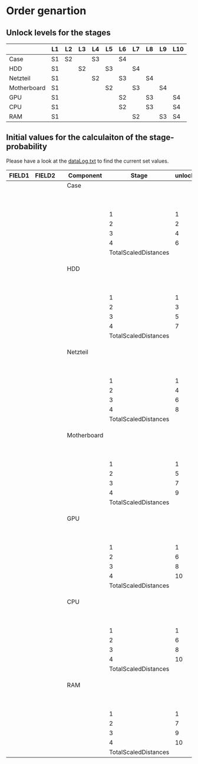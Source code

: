# Order genartion 
## Unlock levels for the stages
|             | L1  | L2  | L3  | L4  | L5  | L6  | L7  | L8  | L9  | L10 |
| ----------- | --- | --- | --- | --- | --- | --- | --- | --- | --- | --- |
| Case        | S1  | S2  |     | S3  |     | S4  |     |     |     |     |
| HDD         | S1  |     | S2  |     | S3  |     | S4  |     |     |     |
| Netzteil    | S1  |     |     | S2  |     | S3  |     | S4  |     |     |
| Motherboard | S1  |     |     |     | S2  |     | S3  |     | S4  |     |
| GPU         | S1  |     |     |     |     | S2  |     | S3  |     | S4  |
| CPU         | S1  |     |     |     |     | S2  |     | S3  |     | S4  |
| RAM         | S1  |     |     |     |     |     | S2  |     | S3  | S4  |



## Initial values for the calculaiton of the stage-probability
Please have a look at the [dataLog.txt](/Assets/Scripts/Order/dataLog.txt) to find the current set values. 

|FIELD1|FIELD2                                                                                    ||Component                                                                  |Stage            |unlockLevel         |currentLevel|distance |scaledDistance    |currentLevel|distance |scaledDistance  |currentLevel|distance |scaledDistance  |currentLevel|distance |scaledDistance|currentLevel|distance |scaledDistance  |currentLevel|distance |scaledDistance|currentLevel|distance |scaledDistance  |currentLevel|distance |scaledDistance  |currentLevel|distance |scaledDistance |currentLevel|distance |scaledDistance  |
|------|------------------------------------------------------------------------------------------|------|------------------------------------------------------------------------|------------------|---------------|------|-------|----------|-------|-------|----------|-------|-------|----------|-------|-------|----------|-------|-------|----------|-------|-------|----------|-------|-------|----------|-------|-------|----------|-------|-------|----------|-------|-------|----------|
|                                                                                          |      |                                                                    | Case            || |       |          |  |       |          |  |       |          |  |       |          |  |       |          |  |       |          |  |       |          |  |       |          |  |       |          |  |       |          |
|      |                                                                                          |      |                                                                        |                  |               |1     |       |          |2      |       |          |3      |       |          |4      |       |          |5      |       |          |6      |       |          |7      |       |          |8      |       |          |9      |       |          |10     |       |          |
|      |                                                                                          |      |                                                                        |                  |               |P     |||P      |||P      |||P      |||P      |||P      |||P      |||P      |||P      |||P      |||
|      |                                                                                          |      |                                                                        |1                 |1              |100%  |       |          |100%   |1      |1         |50%    |2      |2         |43%    |3      |3         |31%    |4      |4         |26%    |5      |5         |21%    |6      |6         |18%    |7      |7         |16%    |8      |8         |15%    |9      |9         |
|      |                                                                                          |      |                                                                        |2                 |2              |      |       |          |0%     |       |0         |50%    |1      |2         |57%    |2      |4         |46%    |3      |6         |42%    |4      |8         |34%    |5      |10        |31%    |6      |12        |29%    |7      |14        |27%    |8      |16        |
|      |                                                                                          |      |                                                                        |3                 |4              |      |       |          |0%     |       |0         |0%     |0      |0         |0%     |0      |0         |23%    |1      |3         |32%    |2      |6         |31%    |3      |9         |31%    |4      |12        |31%    |5      |15        |31%    |6      |18        |
|      |                                                                                          |      |                                                                        |4                 |6              |      |       |          |0%     |       |0         |0%     |0      |0         |0%     |0      |0         |0%     |0      |0         |0%     |0      |0         |14%    |1      |4         |21%    |2      |8         |24%    |3      |12        |27%    |4      |16        |
|      |                                                                                          |      |                                                                        |TotalScaledDistances|               |      |       |          |       |       |1         |       |       |4         |       |       |7         |       |       |13        |       |       |19        |       |       |29        |       |       |39        |       |       |49        |       |       |59        |
|      |                                                                                          |      |                                                                        |                  |               |      |       |          |       |       |          |       |       |          |       |       |          |       |       |          |       |       |          |       |       |          |       |       |          |       |       |          |       |       |          |
|      |                                                                                          |      |                                                                        |                  |               |      |       |          |       |       |          |       |       |          |       |       |          |       |       |          |       |       |          |       |       |          |       |       |          |       |       |          |       |       |          |
|      |                                                                                          |      |                                                                        |                  |               |      |       |          |       |       |          |       |       |          |       |       |          |       |       |          |       |       |          |       |       |          |       |       |          |       |       |          |       |       |          |
|      |                                                                                          |      |HDD                                                                     |                  |               | |       |          |       |       |          |       |       |          |       |       |          |       |       |          |       |       |          |       |       |          |       |       |          |       |       |          |       |       |          |
|      |                                                                                          |      |                                                                        |             ||1     |       |          |2      |       |          |3      |       |          |4      |       |          |5      |       |          |6      |       |          |7      |       |          |8      |       |          |9      |       |          |10     |       |          |
|      |                                                                                          |      |                                                                        |                  |               |P     |||P      |||P      |||P      |||P      |||P      |||P      |||P      |||P      |||P      |||
|      |                                                                                          |      |                                                                        |1                 |1              |100%  |       |          |100%   |1      |1         |100%   |2      |2         |60%    |3      |3         |50%    |4      |4         |36%    |5      |5         |30%    |6      |6         |23%    |7      |7         |20%    |8      |8         |18%    |9      |9         |
|      |                                                                                          |      |                                                                        |2                 |3              |      |       |          |0%     |       |0         |0%     |0      |0         |40%    |1      |2         |50%    |2      |4         |43%    |3      |6         |40%    |4      |8         |33%    |5      |10        |30%    |6      |12        |28%    |7      |14        |
|      |                                                                                          |      |                                                                        |3                 |5              |      |       |          |0%     |       |0         |0%     |0      |0         |0%     |0      |0         |0%     |0      |0         |21%    |1      |3         |30%    |2      |6         |30%    |3      |9         |30%    |4      |12        |30%    |5      |15        |
|      |                                                                                          |      |                                                                        |4                 |7              |      |       |          |0%     |       |0         |0%     |0      |0         |0%     |0      |0         |0%     |0      |0         |0%     |0      |0         |0%     |0      |0         |13%    |1      |4         |20%    |2      |8         |24%    |3      |12        |
|      |                                                                                          |      |                                                                        |TotalScaledDistances|               |      |       |          |       |       |1         |       |       |2         |       |       |5         |       |       |8         |       |       |14        |       |       |20        |       |       |30        |       |       |40        |       |       |50        |
|      |                                                                                          |      |                                                                        |                  |               |      |       |          |       |       |          |       |       |          |       |       |          |       |       |          |       |       |          |       |       |          |       |       |          |       |       |          |       |       |          |
|      |                                                                                          |      |                                                                        |                  |               |      |       |          |       |       |          |       |       |          |       |       |          |       |       |          |       |       |          |       |       |          |       |       |          |       |       |          |       |       |          |
|      |                                                                                          |      |                                                                        |                  |               |      |       |          |       |       |          |       |       |          |       |       |          |       |       |          |       |       |          |       |       |          |       |       |          |       |       |          |       |       |          |
|      |                                                                                          |      |Netzteil                                                                |             || |       |          |       |       |          |       |       |          |       |       |          |       |       |          |       |       |          |       |       |          |       |       |          |       |       |          |       |       |          |
|      |                                                                                          |      |                                                                        |                  |               |1     |       |          |2      |       |          |3      |       |          |4      |       |          |5      |       |          |6      |       |          |7      |       |          |8      |       |          |9      |       |          |10     |       |          |
|      |                                                                                          |      |                                                                        |                  |               |P     |||P      |||P      |||P      |||P      |||P      |||P      |||P      |||P      |||P      |||
|      |                                                                                          |      |                                                                        |1                 |1              |100%  |       |          |100%   |1      |1         |100%   |2      |2         |100%   |3      |3         |67%    |4      |4         |56%    |5      |5         |40%    |6      |6         |33%    |7      |7         |26%    |8      |8         |22%    |9      |9         |
|      |                                                                                          |      |                                                                        |2                 |4              |      |       |          |0%     |       |0         |0%     |0      |0         |0%     |0      |0         |33%    |1      |2         |44%    |2      |4         |40%    |3      |6         |38%    |4      |8         |32%    |5      |10        |29%    |6      |12        |
|      |                                                                                          |      |                                                                        |3                 |6              |      |       |          |0%     |       |0         |0%     |0      |0         |0%     |0      |0         |0%     |0      |0         |0%     |0      |0         |20%    |1      |3         |29%    |2      |6         |29%    |3      |9         |29%    |4      |12        |
|      |                                                                                          |      |                                                                        |4                 |8              |      |       |          |0%     |       |0         |0%     |0      |0         |0%     |0      |0         |0%     |0      |0         |0%     |0      |0         |0%     |0      |0         |0%     |0      |0         |13%    |1      |4         |20%    |2      |8         |
|      |                                                                                          |      |                                                                        |TotalScaledDistances|               |      |       |          |       |       |1         |       |       |2         |       |       |3         |       |       |6         |       |       |9         |       |       |15        |       |       |21        |       |       |31        |       |       |41        |
|      |                                                                                          |      |                                                                        |                  |               |      |       |          |       |       |          |       |       |          |       |       |          |       |       |          |       |       |          |       |       |          |       |       |          |       |       |          |       |       |          |
|      |                                                                                          |      |                                                                        |                  |               |      |       |          |       |       |          |       |       |          |       |       |          |       |       |          |       |       |          |       |       |          |       |       |          |       |       |          |       |       |          |
|      |                                                                                          |      |                                                                        |                  |               |      |       |          |       |       |          |       |       |          |       |       |          |       |       |          |       |       |          |       |       |          |       |       |          |       |       |          |       |       |          |
|      |                                                                                          |      |Motherboard                                                             |             || |       |          |       |       |          |       |       |          |       |       |          |       |       |          |       |       |          |       |       |          |       |       |          |       |       |          |       |       |          |
|      |                                                                                          |      |                                                                        |                  |               |1     |       |          |2      |       |          |3      |       |          |4      |       |          |5      |       |          |6      |       |          |7      |       |          |8      |       |          |9      |       |          |10     |       |          |
|      |                                                                                          |      |                                                                        |                  |               |P     |||P      |||P      |||P      |||P      |||P      |||P      |||P      |||P      |||P      |||
|      |                                                                                          |      |                                                                        |1                 |1              |100%  |       |          |100%   |1      |1         |100%   |2      |2         |100%   |3      |3         |100%   |4      |4         |71%    |5      |5         |60%    |6      |6         |44%    |7      |7         |36%    |8      |8         |28%    |9      |9         |
|      |                                                                                          |      |                                                                        |2                 |5              |      |       |          |0%     |       |0         |0%     |0      |0         |0%     |0      |0         |0%     |0      |0         |29%    |1      |2         |40%    |2      |4         |38%    |3      |6         |36%    |4      |8         |31%    |5      |10        |
|      |                                                                                          |      |                                                                        |3                 |7              |      |       |          |0%     |       |0         |0%     |0      |0         |0%     |0      |0         |0%     |0      |0         |0%     |0      |0         |0%     |0      |0         |19%    |1      |3         |27%    |2      |6         |28%    |3      |9         |
|      |                                                                                          |      |                                                                        |4                 |9              |      |       |          |0%     |       |0         |0%     |0      |0         |0%     |0      |0         |0%     |0      |0         |0%     |0      |0         |0%     |0      |0         |0%     |0      |0         |0%     |0      |0         |13%    |1      |4         |
|      |                                                                                          |      |                                                                        |TotalScaledDistances|               |      |       |          |       |       |1         |       |       |2         |       |       |3         |       |       |4         |       |       |7         |       |       |10        |       |       |16        |       |       |22        |       |       |32        |
|      |                                                                                          |      |                                                                        |                  |               |      |       |          |       |       |          |       |       |          |       |       |          |       |       |          |       |       |          |       |       |          |       |       |          |       |       |          |       |       |          |
|      |                                                                                          |      |                                                                        |                  |               |      |       |          |       |       |          |       |       |          |       |       |          |       |       |          |       |       |          |       |       |          |       |       |          |       |       |          |       |       |          |
|      |                                                                                          |      |                                                                        |                  |               |      |       |          |       |       |          |       |       |          |       |       |          |       |       |          |       |       |          |       |       |          |       |       |          |       |       |          |       |       |          |
|      |                                                                                          |      |GPU                                                                     |             || |       |          |       |       |          |       |       |          |       |       |          |       |       |          |       |       |          |       |       |          |       |       |          |       |       |          |       |       |          |
|      |                                                                                          |      |                                                                        |                  |               |1     |       |          |2      |       |          |3      |       |          |4      |       |          |5      |       |          |6      |       |          |7      |       |          |8      |       |          |9      |       |          |10     |       |          |
|      |                                                                                          |      |                                                                        |                  |               |P     |||P      |||P      |||P      |||P      |||P      |||P      |||P      |||P      |||P      |||
|      |                                                                                          |      |                                                                        |1                 |1              |100%  |       |          |100%   |1      |1         |100%   |2      |2         |100%   |3      |3         |100%   |4      |4         |100%   |5      |5         |75%    |6      |6         |64%    |7      |7         |47%    |8      |8         |39%    |9      |9         |
|      |                                                                                          |      |                                                                        |2                 |6              |      |       |          |0%     |       |0         |0%     |0      |0         |0%     |0      |0         |0%     |0      |0         |0%     |0      |0         |25%    |1      |2         |36%    |2      |4         |35%    |3      |6         |35%    |4      |8         |
|      |                                                                                          |      |                                                                        |3                 |8              |      |       |          |0%     |       |0         |0%     |0      |0         |0%     |0      |0         |0%     |0      |0         |0%     |0      |0         |0%     |0      |0         |0%     |0      |0         |18%    |1      |3         |26%    |2      |6         |
|      |                                                                                          |      |                                                                        |4                 |10             |      |       |          |0%     |       |0         |0%     |0      |0         |0%     |0      |0         |0%     |0      |0         |0%     |0      |0         |0%     |0      |0         |0%     |0      |0         |0%     |0      |0         |0%     |0      |0         |
|      |                                                                                          |      |                                                                        |TotalScaledDistances|               |      |       |          |       |       |1         |       |       |2         |       |       |3         |       |       |4         |       |       |5         |       |       |8         |       |       |11        |       |       |17        |       |       |23        |
|      |                                                                                          |      |                                                                        |                  |               |      |       |          |       |       |          |       |       |          |       |       |          |       |       |          |       |       |          |       |       |          |       |       |          |       |       |          |       |       |          |
|      |                                                                                          |      |                                                                        |                  |               |      |       |          |       |       |          |       |       |          |       |       |          |       |       |          |       |       |          |       |       |          |       |       |          |       |       |          |       |       |          |
|      |                                                                                          |      |                                                                        |                  |               |      |       |          |       |       |          |       |       |          |       |       |          |       |       |          |       |       |          |       |       |          |       |       |          |       |       |          |       |       |          |
|      |                                                                                          |      |CPU                                                                     |             || |       |          |       |       |          |       |       |          |       |       |          |       |       |          |       |       |          |       |       |          |       |       |          |       |       |          |       |       |          |
|      |                                                                                          |      |                                                                        |                  |               |1     |       |          |2      |       |          |3      |       |          |4      |       |          |5      |       |          |6      |       |          |7      |       |          |8      |       |          |9      |       |          |10     |       |          |
|      |                                                                                          |      |                                                                        |                  |               |P     |||P      |||P      |||P      |||P      |||P      |||P      |||P      |||P      |||P      |||
|      |                                                                                          |      |                                                                        |1                 |1              |100%  |       |          |100%   |1      |1         |100%   |2      |2         |100%   |3      |3         |100%   |4      |4         |100%   |5      |5         |75%    |6      |6         |64%    |7      |7         |47%    |8      |8         |39%    |9      |9         |
|      |                                                                                          |      |                                                                        |2                 |6              |      |       |          |0%     |       |0         |0%     |0      |0         |0%     |0      |0         |0%     |0      |0         |0%     |0      |0         |25%    |1      |2         |36%    |2      |4         |35%    |3      |6         |35%    |4      |8         |
|      |                                                                                          |      |                                                                        |3                 |8              |      |       |          |0%     |       |0         |0%     |0      |0         |0%     |0      |0         |0%     |0      |0         |0%     |0      |0         |0%     |0      |0         |0%     |0      |0         |18%    |1      |3         |26%    |2      |6         |
|      |                                                                                          |      |                                                                        |4                 |10             |      |       |          |0%     |       |0         |0%     |0      |0         |0%     |0      |0         |0%     |0      |0         |0%     |0      |0         |0%     |0      |0         |0%     |0      |0         |0%     |0      |0         |0%     |0      |0         |
|      |                                                                                          |      |                                                                        |TotalScaledDistances|               |      |       |          |       |       |1         |       |       |2         |       |       |3         |       |       |4         |       |       |5         |       |       |8         |       |       |11        |       |       |17        |       |       |23        |
|      |                                                                                          |      |                                                                        |                  |               |      |       |          |       |       |          |       |       |          |       |       |          |       |       |          |       |       |          |       |       |          |       |       |          |       |       |          |       |       |          |
|      |                                                                                          |      |                                                                        |                  |               |      |       |          |       |       |          |       |       |          |       |       |          |       |       |          |       |       |          |       |       |          |       |       |          |       |       |          |       |       |          |
|      |                                                                                          |      |                                                                        |                  |               |      |       |          |       |       |          |       |       |          |       |       |          |       |       |          |       |       |          |       |       |          |       |       |          |       |       |          |       |       |          |
|      |                                                                                          |      |RAM                                                                     |             || |       |          |       |       |          |       |       |          |       |       |          |       |       |          |       |       |          |       |       |          |       |       |          |       |       |          |       |       |          |
|      |                                                                                          |      |                                                                        |                  |               |1     |       |          |2      |       |          |3      |       |          |4      |       |          |5      |       |          |6      |       |          |7      |       |          |8      |       |          |9      |       |          |10     |       |          |
|      |                                                                                          |      |                                                                        |                  |               |P     |||P      |||P      |||P      |||P      |||P      |||P      |||P      |||P      |||P      |||
|      |                                                                                          |      |                                                                        |1                 |1              |100%  |       |          |100%   |1      |1         |100%   |2      |2         |100%   |3      |3         |100%   |4      |4         |100%   |5      |5         |75%    |6      |6         |64%    |7      |7         |47%    |8      |8         |39%    |9      |9         |
|      |                                                                                          |      |                                                                        |2                 |7              |      |       |          |0%     |       |0         |0%     |0      |0         |0%     |0      |0         |0%     |0      |0         |0%     |0      |0         |25%    |0      |2         |36%    |2      |4         |35%    |3      |6         |35%    |4      |8         |
|      |                                                                                          |      |                                                                        |3                 |9              |      |       |          |0%     |       |0         |0%     |0      |0         |0%     |0      |0         |0%     |0      |0         |0%     |0      |0         |0%     |0      |0         |0%     |0      |0         |18%    |1      |3         |26%    |2      |6         |
|      |                                                                                          |      |                                                                        |4                 |10             |      |       |          |0%     |       |0         |0%     |0      |0         |0%     |0      |0         |0%     |0      |0         |0%     |0      |0         |0%     |0      |0         |0%     |0      |0         |0%     |0      |0         |0%     |0      |0         |
|      |                                                                                          |      |                                                                        |TotalScaledDistances|               |      |       |          |       |       |1         |       |       |2         |       |       |3         |       |       |4         |       |       |5         |       |       |8         |       |       |11        |       |       |17        |       |       |23        |
